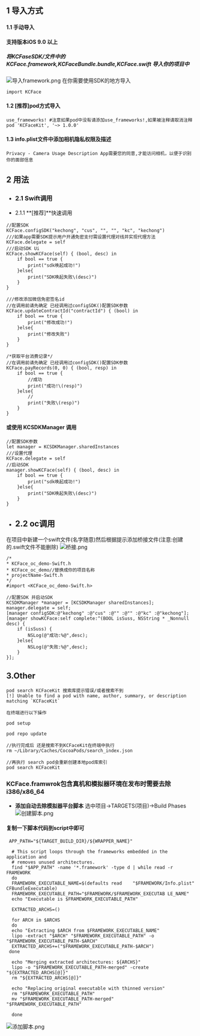 


## 1 导入方式
#### 1.1 手动导入
**支持版本iOS 9.0 以上**

##### 将KCFaseSDK/文件中的KCFace.framework,KCFaceBundle.bundle,KCFace.swift 导入你的项目中
![导入framework.png](https://upload-images.jianshu.io/upload_images/4277317-384920b44da27001.png?imageMogr2/auto-orient/strip%7CimageView2/2/w/1240)
在你需要使用SDK的地方导入
```
import KCFace
```
#### 1.2 [推荐]pod方式导入
```
use_frameworks! #注意如果pod中没有请添加use_frameworks!,如果被注释请取消注释
pod 'KCFaceKit', '~> 1.0.0'
```
#### 1.3 info.plist文件中添加相机隐私权限及描述
```
Privacy - Camera Usage Description App需要您的同意,才能访问相机，以便于识别你的面部信息
```

## 2 用法
- ### 2.1 Swift调用
- 2.1.1 **[推荐]**快速调用
```
//配置SDK
KCFace.configSDK("kechong", "cus", "", "", "kc", "kechong")
///如果app需要SDK提示用户开通免密支付需设置代理对线并实现代理方法
KCFace.delegate = self
///启动SDK Ui
KCFace.showKCFace(self) { (bool, desc) in
    if bool == true {
        print("sdk唤起成功!")
    }else{
        print("SDK唤起失败\(desc)")
    }
}
```
```
///修改添加微信免密签名id
//在调用前请先确定 已经调用过configSDK()配置SDK参数
KCFace.updateContractId("contractId") { (bool) in
    if bool == true {
        print("修改成功!")
    }else{
        print("修改失败")
    }
}
```
```
/*获取平台消费记录*/
//在调用前请先确定 已经调用过configSDK()配置SDK参数 
KCFace.payRecords(0, 0) { (bool, resp) in
    if bool == true {
        //成功
        print("成功!\(resp)")
    }else{
        //
        print("失败\(resp)")
    }
}
```
#### 或使用 **KCSDKManager** 调用
```
//配置SDK参数
let manager = KCSDKManager.sharedInstances
///设置代理
KCFace.delegate = self
//启动SDK
manager.showKCFace(self) { (bool, desc) in
    if bool == true {
        print("sdk唤起成功!")
    }else{
        print("SDK唤起失败\(desc)")
    }
}
```
- ## 2.2 oc调用
在项目中新建一个swift文件(名字随意)然后根据提示添加桥接文件(注意:创建的.swift文件不能删除)
![桥接.png](https://upload-images.jianshu.io/upload_images/4277317-f82f4345516e219a.png?imageMogr2/auto-orient/strip%7CimageView2/2/w/1240)
```
/*
* KCFace_oc_demo-Swift.h 
* KCFace_oc_demo//替换成你的项目名称
* projectName-Swift.h
*/
#import <KCFace_oc_demo-Swift.h>
```
```
//配置SDK 并启动SDK
KCSDKManager *manager = [KCSDKManager sharedInstances];
manager.delegate = self;
[manager configSDK:@"kechong" :@"cus" :@"" :@"" :@"kc" :@"kechong"];
[manager showKCFace:self complete:^(BOOL isSuss, NSString * _Nonnull desc) {
    if (isSuss) {
        NSLog(@"成功:%@",desc);
    }else{
        NSLog(@"失败:%@",desc);
    }
}];
```
## 3.Other

```
pod search KCFaceKit 搜索库提示错误/或者搜索不到
[!] Unable to find a pod with name, author, summary, or description matching `KCFaceKit`
```
```
在终端进行以下操作

pod setup

pod repo update

//执行完成后 还是搜索不到KCFaceKit在终端中执行 
rm ~/Library/Caches/CocoaPods/search_index.json

//再执行 search pod会重新创建本地pod库索引
pod search KCFaceKit

```
### KCFace.framwrok包含真机和模拟器环境在发布时需要去除i386/x86_64 
- **添加自动去除模拟器平台脚本**
选中项目->TARGETS(项目)->Build Phases
![创建脚本.png](https://upload-images.jianshu.io/upload_images/4277317-354548527303e744.png?imageMogr2/auto-orient/strip%7CimageView2/2/w/1240)
#### 复制一下脚本代码到script中即可
```
 APP_PATH="${TARGET_BUILD_DIR}/${WRAPPER_NAME}"
 
  # This script loops through the frameworks embedded in the application and
  # removes unused architectures.
  find "$APP_PATH" -name '*.framework' -type d | while read -r FRAMEWORK
  do
  FRAMEWORK_EXECUTABLE_NAME=$(defaults read    "$FRAMEWORK/Info.plist" CFBundleExecutable)
  FRAMEWORK_EXECUTABLE_PATH="$FRAMEWORK/$FRAMEWORK_EXECUTAB LE_NAME"
  echo "Executable is $FRAMEWORK_EXECUTABLE_PATH"
 
  EXTRACTED_ARCHS=()
 
  for ARCH in $ARCHS
  do
  echo "Extracting $ARCH from $FRAMEWORK_EXECUTABLE_NAME"
  lipo -extract "$ARCH" "$FRAMEWORK_EXECUTABLE_PATH" -o       "$FRAMEWORK_EXECUTABLE_PATH-$ARCH"
  EXTRACTED_ARCHS+=("$FRAMEWORK_EXECUTABLE_PATH-$ARCH")
 done
 
  echo "Merging extracted architectures: ${ARCHS}"
  lipo -o "$FRAMEWORK_EXECUTABLE_PATH-merged" -create   "${EXTRACTED_ARCHS[@]}"
  rm "${EXTRACTED_ARCHS[@]}"
 
  echo "Replacing original executable with thinned version"
  rm "$FRAMEWORK_EXECUTABLE_PATH"
  mv "$FRAMEWORK_EXECUTABLE_PATH-merged"    "$FRAMEWORK_EXECUTABLE_PATH"
 
  done
```
![添加脚本.png](https://upload-images.jianshu.io/upload_images/4277317-4fc64a226b83ba7d.png?imageMogr2/auto-orient/strip%7CimageView2/2/w/1240)
